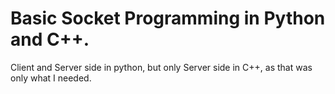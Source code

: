 # Basic Socket Programming in Python and C++.
Client and Server side in python, but only Server side in
C++, as that was only what I needed.